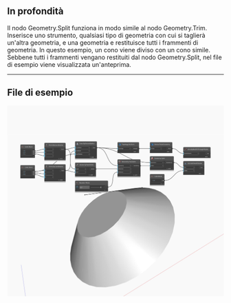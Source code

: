 ## In profondità
Il nodo Geometry.Split funziona in modo simile al nodo Geometry.Trim. Inserisce uno strumento, qualsiasi tipo di geometria con cui si taglierà un'altra geometria, e una geometria e restituisce tutti i frammenti di geometria. In questo esempio, un cono viene diviso con un cono simile. Sebbene tutti i frammenti vengano restituiti dal nodo Geometry.Split, nel file di esempio viene visualizzata un'anteprima.
___
## File di esempio

![Split](./Autodesk.DesignScript.Geometry.Geometry.Split_img.jpg)

